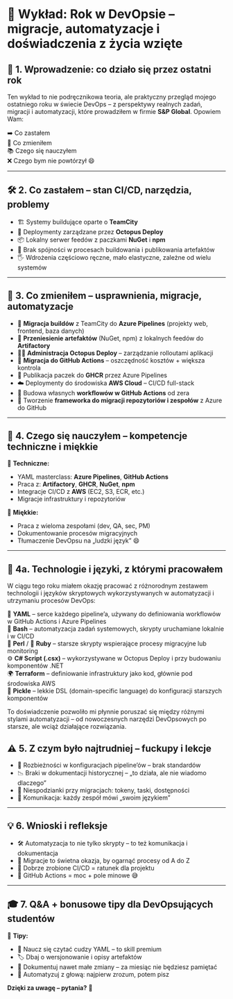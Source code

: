 # 🚀 Wykład: Rok w DevOpsie – migracje, automatyzacje i doświadczenia z życia wzięte

## 🧭 1. Wprowadzenie: co działo się przez ostatni rok

Ten wykład to nie podręcznikowa teoria, ale praktyczny przegląd mojego ostatniego roku w świecie DevOps – z perspektywy realnych zadań, migracji i automatyzacji, które prowadziłem w firmie **S&P Global**. Opowiem Wam:

➡️ Co zastałem  
🔧 Co zmieniłem  
📚 Czego się nauczyłem  
❌ Czego bym nie powtórzył 😄

---

## 🛠️ 2. Co zastałem – stan CI/CD, narzędzia, problemy

- 🏗️ Systemy buildujące oparte o **TeamCity**
- 🚀 Deploymenty zarządzane przez **Octopus Deploy**
- 📦 Lokalny serwer feedów z paczkami **NuGet** i **npm**
- 🧩 Brak spójności w procesach buildowania i publikowania artefaktów
- 🖐️ Wdrożenia częściowo ręczne, mało elastyczne, zależne od wielu systemów

---

## 🔄 3. Co zmieniłem – usprawnienia, migracje, automatyzacje

- 🔁 **Migracja buildów** z TeamCity do **Azure Pipelines** (projekty web, frontend, baza danych)
- 🎯 **Przeniesienie artefaktów** (NuGet, npm) z lokalnych feedów do **Artifactory**
- 🧑‍💼 **Administracja Octopus Deploy** – zarządzanie rolloutami aplikacji
- 💸 **Migracja do GitHub Actions** – oszczędność kosztów + większa kontrola
- 🐳 Publikacja paczek do **GHCR** przez Azure Pipelines
- ☁️ Deploymenty do środowiska **AWS Cloud** – CI/CD full-stack
- 🧩 Budowa własnych **workflowów w GitHub Actions** od zera
- 🧰 Tworzenie **frameworka do migracji repozytoriów i zespołów** z Azure do GitHub

---

## 🧠 4. Czego się nauczyłem – kompetencje techniczne i miękkie

🔧 **Techniczne:**
- YAML masterclass: **Azure Pipelines**, **GitHub Actions**
- Praca z: **Artifactory**, **GHCR**, **NuGet**, **npm**
- Integracje CI/CD z **AWS** (EC2, S3, ECR, etc.)
- Migracje infrastruktury i repozytoriów

💬 **Miękkie:**
- Praca z wieloma zespołami (dev, QA, sec, PM)
- Dokumentowanie procesów migracyjnych
- Tłumaczenie DevOpsu na „ludzki język” 😄

---

## 🧪 4a. Technologie i języki, z którymi pracowałem

W ciągu tego roku miałem okazję pracować z różnorodnym zestawem technologii i języków skryptowych wykorzystywanych w automatyzacji i utrzymaniu procesów DevOps:

📝 **YAML** – serce każdego pipeline’a, używany do definiowania workflowów w GitHub Actions i Azure Pipelines  
🐚 **Bash** – automatyzacja zadań systemowych, skrypty uruchamiane lokalnie i w CI/CD  
🐪 **Perl** / 💎 **Ruby** – starsze skrypty wspierające procesy migracyjne lub monitoring  
⚙️ **C# Script (.csx)** – wykorzystywane w Octopus Deploy i przy budowaniu komponentów .NET  
🌍 **Terraform** – definiowanie infrastruktury jako kod, głównie pod środowiska AWS  
🥒 **Pickle** – lekkie DSL (domain-specific language) do konfiguracji starszych komponentów

To doświadczenie pozwoliło mi płynnie poruszać się między różnymi stylami automatyzacji – od nowoczesnych narzędzi DevOpsowych po starsze, ale wciąż działające rozwiązania.

## ⚠️ 5. Z czym było najtrudniej – fuckupy i lekcje

- 🔄 Rozbieżności w konfiguracjach pipeline’ów – brak standardów
- 📉 Braki w dokumentacji historycznej – „to działa, ale nie wiadomo dlaczego”
- 🧨 Niespodzianki przy migracjach: tokeny, taski, dostępności
- 🔄 Komunikacja: każdy zespół mówi „swoim językiem”

---

## 💡 6. Wnioski i refleksje

- 🛠️ Automatyzacja to nie tylko skrypty – to też komunikacja i dokumentacja
- 🚚 Migracje to świetna okazja, by ogarnąć procesy od A do Z
- 🧯 Dobrze zrobione CI/CD = ratunek dla projektu
- 🤯 GitHub Actions = moc + pole minowe 😅

---

## 🎓 7. Q&A + bonusowe tipy dla DevOpsujących studentów

💬 **Tipy:**
- 🧾 Naucz się czytać cudzy YAML – to skill premium
- 🏷️ Dbaj o wersjonowanie i opisy artefaktów
- 📘 Dokumentuj nawet małe zmiany – za miesiąc nie będziesz pamiętać
- 🤖 Automatyzuj z głową: najpierw zrozum, potem pisz

**Dzięki za uwagę – pytania?** 🎤

